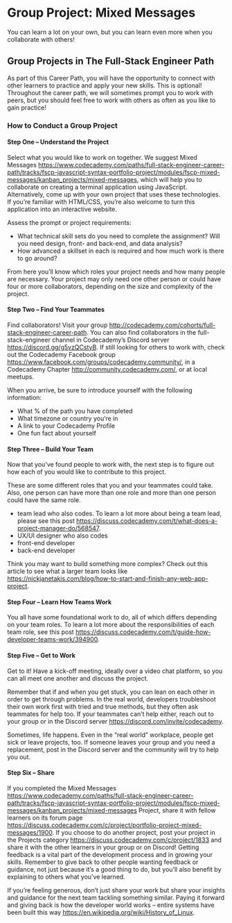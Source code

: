 # Group Project: Mixed Messages

You can learn a lot on your own, but you can learn even more when you collaborate with others!

## Group Projects in The Full-Stack Engineer Path

As part of this Career Path, you will have the opportunity to connect with other learners to practice and apply your new skills. This is optional! Throughout the career path, we will sometimes prompt you to work with peers, but you should feel free to work with others as often as you like to gain practice!

### How to Conduct a Group Project

#### Step One – Understand the Project

Select what you would like to work on together. We suggest Mixed Messages <https://www.codecademy.com/paths/full-stack-engineer-career-path/tracks/fscp-javascript-syntax-portfolio-project/modules/fscp-mixed-messages/kanban_projects/mixed-messages>, which will help you to collaborate on creating a terminal application using JavaScript. Alternatively, come up with your own project that uses these technologies. If you’re familiar with HTML/CSS, you’re also welcome to turn this application into an interactive website.

Assess the prompt or project requirements:

* What technical skill sets do you need to complete the assignment? Will you need design, front- and back-end, and data analysis?
* How advanced a skillset in each is required and how much work is there to go around?

From here you’ll know which roles your project needs and how many people are necessary. Your project may only need one other person or could have four or more collaborators, depending on the size and complexity of the project.

#### Step Two – Find Your Teammates

Find collaborators! Visit your group <http://codecademy.com/cohorts/full-stack-engineer-career-path>. You can also find collaborators in the full-stack-engineer channel in Codecademy’s Discord server <https://discord.gg/g5vzQCstyB>. If still looking for others to work with, check out the Codecademy Facebook group <https://www.facebook.com/groups/codecademy.community/>, in a Codecademy Chapter <http://community.codecademy.com/>, or at local meetups.

When you arrive, be sure to introduce yourself with the following information:

* What % of the path you have completed
* What timezone or country you’re in
* A link to your Codecademy Profile
* One fun fact about yourself

#### Step Three – Build Your Team

Now that you’ve found people to work with, the next step is to figure out how each of you would like to contribute to this project.

These are some different roles that you and your teammates could take. Also, one person can have more than one role and more than one person could have the same role.

* team lead who also codes. To learn a lot more about being a team lead, please see this post <https://discuss.codecademy.com/t/what-does-a-project-manager-do/568547>.
* UX/UI designer who also codes
* front-end developer
* back-end developer

Think you may want to build something more complex? Check out this article to see what a larger team looks like <https://nickjanetakis.com/blog/how-to-start-and-finish-any-web-app-project>.

#### Step Four – Learn How Teams Work

You all have some foundational work to do, all of which differs depending on your team roles. To learn a lot more about the responsibilities of each team role, see this post <https://discuss.codecademy.com/t/guide-how-developer-teams-work/394900>.

#### Step Five – Get to Work

Get to it! Have a kick-off meeting, ideally over a video chat platform, so you can all meet one another and discuss the project.

Remember that if and when you get stuck, you can lean on each other in order to get through problems. In the real world, developers troubleshoot their own work first with tried and true methods, but they often ask teammates for help too. If your teammates can’t help either, reach out to your group or in the Discord server <https://discord.com/invite/codecademy>.

Sometimes, life happens. Even in the “real world” workplace, people get sick or leave projects, too. If someone leaves your group and you need a replacement, post in the Discord server and the community will try to help you out.

#### Step Six – Share

If you completed the Mixed Messages <https://www.codecademy.com/paths/full-stack-engineer-career-path/tracks/fscp-javascript-syntax-portfolio-project/modules/fscp-mixed-messages/kanban_projects/mixed-messages> Project, share it with fellow learners on its forum page <https://discuss.codecademy.com/c/project/portfolio-project-mixed-messages/1900>. If you choose to do another project, post your project in the Projects category <https://discuss.codecademy.com/c/project/1833> and share it with the other learners in your group or on Discord! Getting feedback is a vital part of the development process and in growing your skills. Remember to give back to other people wanting feedback or guidance, not just because it’s a good thing to do, but you’ll also benefit by explaining to others what you’ve learned.

If you’re feeling generous, don’t just share your work but share your insights and guidance for the next team tackling something similar. Paying it forward and giving back is how the developer world works – entire systems have been built this way <https://en.wikipedia.org/wiki/History_of_Linux>.
